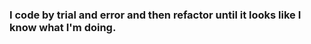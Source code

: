 <p>
  <h3>I code by trial and error and then refactor until it looks like I know what I'm doing.</h3>
</p>
